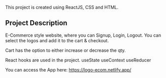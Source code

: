 This project is created using ReactJS, CSS and HTML.

## Project Description
E-Commerce style website, where you can Signup, Login, Logout. You can select the logos and add it to the cart & checkout. 

Cart has the option to either increase or decrease the qty. 

React hooks are used in the project. 
useState
useContext
useReducer

You can access the App here: https://logo-ecom.netlify.app/